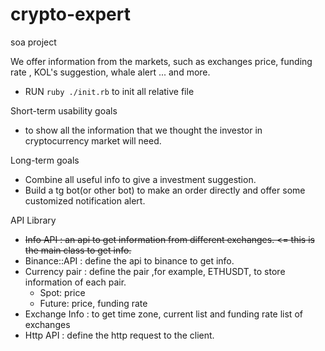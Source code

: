 # crypto-expert

soa project

We offer information from the markets, such as exchanges price, funding rate , KOL's suggestion, whale alert ... and more.

- RUN `ruby ./init.rb` to init all relative file

Short-term usability goals

- to show all the information that we thought the investor in cryptocurrency market will need.

Long-term goals

- Combine all useful info to give a investment suggestion.
- Build a tg bot(or other bot) to make an order directly and offer some customized notification alert.

API Library

- ~~Info API : an api to get information from different exchanges. <= this is the main class to get info.~~
- Binance::API : define the api to binance to get info.
- Currency pair : define the pair ,for example, ETHUSDT, to store information of each pair.
    - Spot: price
    - Future: price, funding rate
- Exchange Info : to get time zone, current list and funding rate list of exchanges
- Http API : define the http request to the client.
